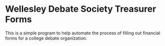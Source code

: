 Wellesley Debate Society Treasurer Forms
========================================

This is a simple program to help automate the process of filling out financial forms for a college debate organization.